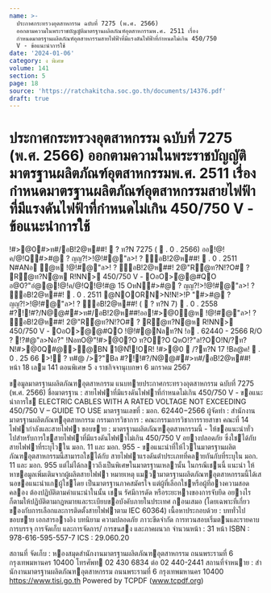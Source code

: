 ```yaml
---
name: >-
  ประกาศกระทรวงอุตสาหกรรม ฉบับที่ 7275 (พ.ศ. 2566)
  ออกตามความในพระราชบัญญัติมาตรฐานผลิตภัณฑ์อุตสาหกรรมพ.ศ. 2511 เรื่อง
  กำหนดมาตรฐานผลิตภัณฑ์อุตสาหกรรมสายไฟฟ้าที่มีแรงดันไฟฟ้าที่กำหนดไม่เกิน 450/750
  V - ข้อแนะนำการใช้
date: '2024-01-06'
category: ง พิเศษ
volume: 141
section: 5
page: 18
source: 'https://ratchakitcha.soc.go.th/documents/14376.pdf'
draft: true
---
```


# ประกาศกระทรวงอุตสาหกรรม ฉบับที่ 7275 (พ.ศ. 2566) ออกตามความในพระราชบัญญัติมาตรฐานผลิตภัณฑ์อุตสาหกรรมพ.ศ. 2511 เรื่อง กำหนดมาตรฐานผลิตภัณฑ์อุตสาหกรรมสายไฟฟ้าที่มีแรงดันไฟฟ้าที่กำหนดไม่เกิน 450/750 V - ข้อแนะนำการใช้

!#>@0#>ท#/อB!2@ห##!  ? ท?N 7275 (  . 0 . 2566) ออ!@!ค/@!Q#>#@ ? ญญ?!>!@!#@"ล>! ? ์อB!2@ห##!  . 0 . 2511 N#ANอ ํ@ห !@!#@"ล>! ? ์อB!2@ห##! 2@"R้@ท?N!?O# ? R้@ท?Nํ@ห R!NN> 450/750 V - OอO>ํ@@#QO อ@0?"อํ@@!@!ค/@!Q!@!#@ 15 OหN#>#@ ? ญญ?!>!@!#@"ล>! ? ์อB!2@ห##!  . 0 . 2511 @NOORN>N!N!>!P "#>#@ ? ญญ?!>!@!#@"ล>! ? ์อB!2@ห##! (  ? ท?N 7)  . 0 . 2558 #?!!#?/N@@##>ท#/อB!2@ห##!ออ!#>@0ํ@ห !@!#@"ล>! ? ์อB!2@ห##! 2@"R้@ท?N!?O# ? R้@ท?Nํ@ห R!NN> 450/750 V - OอO>ํ@@#QO !@!#@Nลท?N !อ . 62440 - 2566 R/O ? !?#@"ล>Nอ?" !NอทO@"!#>@0?O ท?O?O QหO!?"ล!?OO!N/?ท?N!#>@0Q#@>@BN 1@N!็!OR! !#>@0  /?ท?N 17 !Bล@ค!  . 0 . 25 66 >!์ ? ท#@ />?"Bล #?!!#?/N@@##>ท#/อB!2@ห##! หน้า 18 เลม 141 ตอนพิเศษ 5 ง ราชกิจจานุเบกษา 6 มกราคม 2567

ขอมูลมาตรฐานผลิตภัณฑอุตสาหกรรม แนบทายประกาศกระทรวงอุตสาหกรรม ฉบับที่ 7275 (พ.ศ. 2566) ชื่อมาตรฐาน : สายไฟฟาที่มีแรงดันไฟฟาที่กําหนดไม่เกิน 450/750 V - ขอแนะนําการใช ELECTRIC CABLES WITH A RATED VOLTAGE NOT EXCEEDING 450/750 V – GUIDE TO USE มาตรฐานเลขที่ : มอก. 62440−2566 ผู้จัดทํา : สํานักงานมาตรฐานผลิตภัณฑอุตสาหกรรม กรรมการวิชาการ : คณะกรรมการวิชาการรายสาขา คณะที่ 14 ไฟฟากําลังและสายไฟฟา ขอบขาย : มาตรฐานผลิตภัณฑอุตสาหกรรมนี้ - ให้ขอแนะนําทั่วไปสําหรับการใชสายไฟฟาที่มีแรงดันไฟฟาไม่เกิน 450/750 V อยางปลอดภัย ซึ่งใชได้กับสายไฟฟาที่ระบุไวใน มอก. 11 และ มอก. 955 - ขอแนะนําที่ให้ไวในมาตรฐานผลิตภัณฑอุตสาหกรรมนี้สามารถใชได้กับ สายไฟฟาแรงดันต่ําประเภทที่คลายกันกับที่ระบุใน มอก. 11 และ มอก. 955 แต่ไม่ได้กลาวถึงเป็นพิเศษในมาตรฐานเหลานั้น ในกรณีเชนนี้ แนะนํา ให้หาขอมูลเพิ่มเติมจากผู้ผลิตสายไฟฟา หมายเหตุ แมวามาตรฐานผลิตภัณฑอุตสาหกรรมนี้ได้เสนอขอแนะนําแกผู้ใชโดย เป็นมาตรฐานภาคสมัครใจ แต่ผู้ที่เลือกใชหรือผู้ที่อางความสอดคลอง ต้องปฏิบัติตามคําแนะนําในนั้น เชน รัศมีการดัด หรือระยะหางของการจับยึด อยางไรก็ตามให้ปฏิบัติตามกฎหมายและระเบียบขอบังคับภายในประเทศ กอนเสมอ (โดยเฉพาะที่เกี่ยวของกับการเลือกและการติดตั้งสายไฟฟาตาม IEC 60364) เนื้อหาประกอบด้วย : บททั่วไป ขอบขาย เอกสารอางอิง บทนิยาม ความปลอดภัย ภาวะขีดจํากัด การทวนสอบเริ่มตนและรายคาบ การบรรจุ การจัดเก็บ และการจัดการ/ การขนสง และภาคผนวก จํานวนหน้า : 31 หน้า ISBN : 978-616-595-557-7 ICS : 29.060.20

สถานที่ จัดเก็บ : หองสมุดสํานักงานมาตรฐานผลิตภัณฑอุตสาหกรรม ถนนพระรามที่ 6 กรุงเทพมหานคร 10400 โทรศัพท 02 430 6834 ต่อ 02 440-2441 สถานที่จําหนาย : สํานักงานมาตรฐานผลิตภัณฑอุตสาหกรรม ถนนพระรามที่ 6 กรุงเทพมหานคร 10400 https://www.tisi.go.th Powered by TCPDF (www.tcpdf.org)
